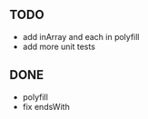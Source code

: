 
## TODO

- add inArray and each in polyfill
- add more unit tests


## DONE

- polyfill
- fix endsWith

